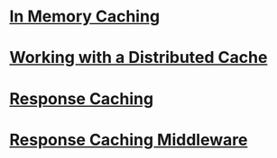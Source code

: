 # [In Memory Caching](memory.md)
# [Working with a Distributed Cache](distributed.md)
# [Response Caching](response.md)
# [Response Caching Middleware](middleware.md)
